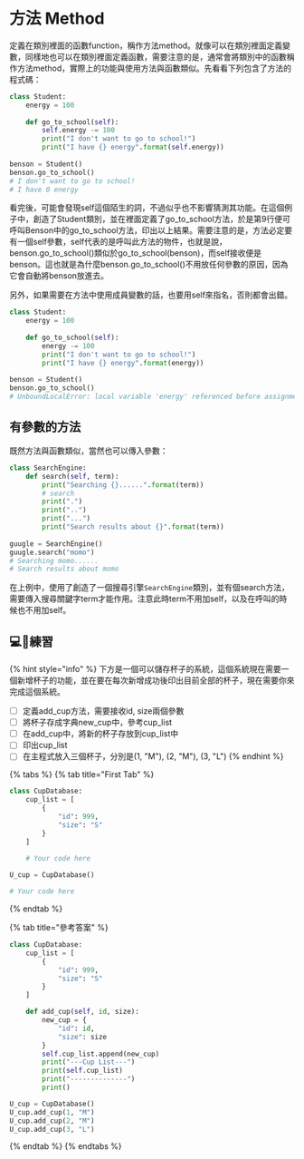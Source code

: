 # 方法 Method

定義在類別裡面的函數function，稱作方法method。就像可以在類別裡面定義變數，同樣地也可以在類別裡面定義函數，需要注意的是，通常會將類別中的函數稱作方法method，實際上的功能與使用方法與函數類似。先看看下列包含了方法的程式碼：

```python
class Student:
    energy = 100
    
    def go_to_school(self):
        self.energy -= 100
        print("I don't want to go to school!")
        print("I have {} energy".format(self.energy))
        
benson = Student()
benson.go_to_school()
# I don't want to go to school!
# I have 0 energy
```

看完後，可能會發現self這個陌生的詞，不過似乎也不影響猜測其功能。在這個例子中，創造了Student類別，並在裡面定義了go\_to\_school方法，於是第9行便可呼叫Benson中的go\_to\_school方法，印出以上結果。需要注意的是，方法必定要有一個self參數，self代表的是呼叫此方法的物件，也就是說，benson.go\_to\_school\(\)類似於go\_to\_school\(benson\)，而self接收便是benson。這也就是為什麼benson.go\_to\_school\(\)不用放任何參數的原因，因為它會自動將benson放進去。

另外，如果需要在方法中使用成員變數的話，也要用self來指名，否則都會出錯。

```python
class Student:
    energy = 100
    
    def go_to_school(self):
        energy -= 100
        print("I don't want to go to school!")
        print("I have {} energy".format(energy))
        
benson = Student()
benson.go_to_school()
# UnboundLocalError: local variable 'energy' referenced before assignment

```

## 有參數的方法

既然方法與函數類似，當然也可以傳入參數：

```python
class SearchEngine:
    def search(self, term):
        print("Searching {}......".format(term))
        # search
        print(".")
        print("..")
        print("...")
        print("Search results about {}".format(term))
        
guugle = SearchEngine()
guugle.search("momo")
# Searching momo......
# Search results about momo
```

在上例中，使用了創造了一個搜尋引擎`SearchEngine`類別，並有個search方法，需要傳入搜尋關鍵字term才能作用。注意此時term不用加self，以及在呼叫的時候也不用加self。

## 💻🚧練習

{% hint style="info" %}
下方是一個可以儲存杯子的系統，這個系統現在需要一個新增杯子的功能，並在要在每次新增成功後印出目前全部的杯子，現在需要你來完成這個系統。

* [ ] 定義add\_cup方法，需要接收id, size兩個參數
* [ ] 將杯子存成字典new\_cup中，參考cup\_list
* [ ] 在add\_cup中，將新的杯子存放到cup\_list中
* [ ] 印出cup\_list
* [ ] 在主程式放入三個杯子，分別是\(1, "M"\), \(2, "M"\), \(3, "L"\) 
{% endhint %}

{% tabs %}
{% tab title="First Tab" %}
```python
class CupDatabase:
    cup_list = [
        {
            "id": 999,
            "size": "S"
        }
    ]
      
    # Your code here

U_cup = CupDatabase()

# Your code here

```
{% endtab %}

{% tab title="參考答案" %}
```python
class CupDatabase:
    cup_list = [
        {
            "id": 999,
            "size": "S"
        }
    ]

    def add_cup(self, id, size):
        new_cup = {
            "id": id,
            "size": size
        }
        self.cup_list.append(new_cup)
        print("---Cup List---")
        print(self.cup_list)
        print("--------------")
        print()

U_cup = CupDatabase()
U_cup.add_cup(1, "M")
U_cup.add_cup(2, "M")
U_cup.add_cup(3, "L")
```
{% endtab %}
{% endtabs %}



